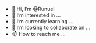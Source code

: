 - 👋 Hi, I’m @Runuel
- 👀 I’m interested in ...
- 🌱 I’m currently learning ...
- 💞️ I’m looking to collaborate on ...
- 📫 How to reach me ...

<!---
Runuel/Runuel is a ✨ special ✨ repository because its `README.md` (this file) appears on your GitHub profile.
You can click the Preview link to take a look at your changes.
--->
